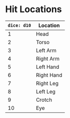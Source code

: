 # Hit Locations
| `dice: d10`  | Location   |
| --- | ---------- |
| 1   | Head       |
| 2   | Torso      |
| 3   | Left Arm   |
| 4   | Right Arm  |
| 5   | Left Hand  |
| 6   | Right Hand |
| 7   | Right Leg  |
| 8   | Left Leg   |
| 9   | Crotch     |
| 10  | Eye        |
